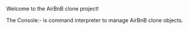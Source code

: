 Welcome to the AirBnB clone project!

The Console:-
is command interpreter to manage AirBnB clone objects.
